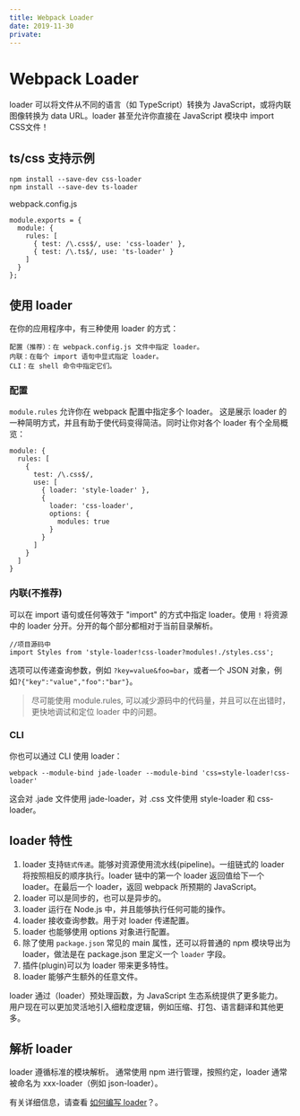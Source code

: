 ```yaml
---
title: Webpack Loader
date: 2019-11-30
private: 
---
```

# Webpack Loader
loader 可以将文件从不同的语言（如 TypeScript）转换为 JavaScript，或将内联图像转换为 data URL。loader 甚至允许你直接在 JavaScript 模块中 import CSS文件！

## ts/css 支持示例
    npm install --save-dev css-loader
    npm install --save-dev ts-loader

webpack.config.js

    module.exports = {
      module: {
        rules: [
          { test: /\.css$/, use: 'css-loader' },
          { test: /\.ts$/, use: 'ts-loader' }
        ]
      }
    };

## 使用 loader
在你的应用程序中，有三种使用 loader 的方式：

    配置（推荐）：在 webpack.config.js 文件中指定 loader。
    内联：在每个 import 语句中显式指定 loader。
    CLI：在 shell 命令中指定它们。

### 配置
`module.rules` 允许你在 webpack 配置中指定多个 loader。 这是展示 loader 的一种简明方式，并且有助于使代码变得简洁。同时让你对各个 loader 有个全局概览：

    module: {
      rules: [
        {
          test: /\.css$/,
          use: [
            { loader: 'style-loader' },
            {
              loader: 'css-loader',
              options: {
                modules: true
              }
            }
          ]
        }
      ]
    }

### 内联(不推荐)
可以在 import 语句或任何等效于 "import" 的方式中指定 loader。使用 `!` 将资源中的 loader 分开。分开的每个部分都相对于当前目录解析。

    //项目源码中
    import Styles from 'style-loader!css-loader?modules!./styles.css';

选项可以传递查询参数，例如 `?key=value&foo=bar`，或者一个 JSON 对象，例如`?{"key":"value","foo":"bar"}`。

> 尽可能使用 module.rules, 可以减少源码中的代码量，并且可以在出错时，更快地调试和定位 loader 中的问题。

### CLI
你也可以通过 CLI 使用 loader：

    webpack --module-bind jade-loader --module-bind 'css=style-loader!css-loader'

这会对 .jade 文件使用 jade-loader，对 .css 文件使用 style-loader 和 css-loader。

## loader 特性
1. loader 支持`链式传递`。能够对资源使用流水线(pipeline)。一组链式的 loader 将按照相反的顺序执行。loader 链中的第一个 loader 返回值给下一个 loader。在最后一个 loader，返回 webpack 所预期的 JavaScript。
1. loader 可以是同步的，也可以是异步的。
1. loader 运行在 Node.js 中，并且能够执行任何可能的操作。
1. loader 接收查询参数。用于对 loader 传递配置。
1. loader 也能够使用 options 对象进行配置。
1. 除了使用 `package.json` 常见的 main 属性，还可以将普通的 npm 模块导出为 loader，做法是在 package.json 里定义一个 `loader` 字段。
1. 插件(plugin)可以为 loader 带来更多特性。
1. loader 能够产生额外的任意文件。

loader 通过（loader）预处理函数，为 JavaScript 生态系统提供了更多能力。 用户现在可以更加灵活地引入细粒度逻辑，例如压缩、打包、语言翻译和其他更多。

## 解析 loader
loader 遵循标准的模块解析。 通常使用 npm 进行管理，按照约定，loader 通常被命名为 xxx-loader（例如 json-loader）。

有关详细信息，请查看 [如何编写 loader](https://www.webpackjs.com/contribute/writing-a-loader)？。
